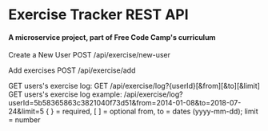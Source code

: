 # Exercise Tracker REST API

#### A microservice project, part of Free Code Camp's curriculum

Create a New User
POST /api/exercise/new-user
  
Add exercises
POST /api/exercise/add
     
GET users's exercise log: GET /api/exercise/log?{userId}[&from][&to][&limit]
GET users's exercise log example: /api/exercise/log?userId=5b58365863c3821040f73d51&from=2014-01-08&to=2018-07-24&limit=5
{ } = required, [ ] = optional
from, to = dates (yyyy-mm-dd); limit = number

